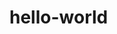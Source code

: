 # hello-world
<html>
<head>
<meta http-equiv="Content-Type" content="text/html; charset=UTF-8">
  <title>My first repository</title>
  
